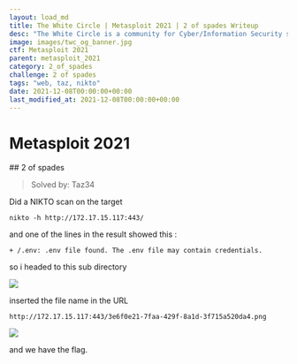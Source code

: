 ```yaml
---
layout: load_md
title: The White Circle | Metasploit 2021 | 2 of spades Writeup
desc: "The White Circle is a community for Cyber/Information Security students, enthusiasts and professionals. You can discuss anything related to Security, share your knowledge with others, get help when you need it and proceed further in your journey with amazing people from all over the world."
image: images/twc_og_banner.jpg
ctf: Metasploit 2021
parent: metasploit_2021
category: 2_of_spades
challenge: 2 of spades
tags: "web, taz, nikto"
date: 2021-12-08T00:00:00+00:00
last_modified_at: 2021-12-08T00:00:00+00:00
---
```


<h1 class="heading card-title white-text">Metasploit 2021</h1>
## 2 of spades

> Solved by: Taz34

Did a NIKTO scan on the target

```
nikto -h http://172.17.15.117:443/
```

and one of the lines in the result showed this :

```
+ /.env: .env file found. The .env file may contain credentials.
```

so i headed to this sub directory

![](https://i.imgur.com/OpsJm7G.png)

inserted the file name in the URL

```
http://172.17.15.117:443/3e6f0e21-7faa-429f-8a1d-3f715a520da4.png
```

![](https://i.imgur.com/BvCCwrW.png)

and we have the flag.